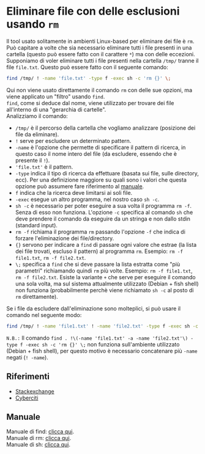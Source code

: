 # Eliminare file con delle esclusioni usando `rm`
Il tool usato solitamente in ambienti Linux-based per eliminare dei file è `rm`.  
Può capitare a volte che sia necessario eliminare tutti i file presenti in una cartella (questo può essere fatto con il carattere `*`) ma con delle eccezioni.  
Supponiamo di voler eliminare tutti i file presenti nella cartella `/tmp/` tranne il file `file.txt`. Questo può essere fatto con il seguente comando:
```bash
find /tmp/ ! -name 'file.txt' -type f -exec sh -c 'rm {}' \;
```
Qui non viene usato direttamente il comando `rm` con delle sue opzioni, ma viene applicato un "filtro" usando `find`.  
`find`, come si deduce dal nome, viene utilizzato per trovare dei file all'interno di una "gerarchia di cartelle".  
Analizziamo il comando:
- `/tmp/` è il percorso della cartella che vogliamo analizzare (posizione dei file da eliminare).  
- `!` serve per escludere un determinato pattern.  
- `-name` è l'opzione che permette di specificare il pattern di ricerca, in questo caso il nome intero del file (da escludere, essendo che è presente il `!`).  
- `'file.txt'` è il pattern.  
- `-type` indica il tipo di ricerca da effettuare (basata sui file, sulle directory, ecc). Per una definizione maggiore su quali sono i valori che questa opzione può assumere fare riferimento al [manuale](http://linux.die.net/man/1/find "Manuale di find").  
- `f` indica che la ricerca deve limitarsi ai soli file.  
- `-exec` esegue un altro programma, nel nostro caso `sh -c`.
- `sh -c` è necessario per poter eseguire a sua volta il programma `rm -f`. Senza di esso non funziona. L'opzione `-c` specifica al comando `sh` che deve prendere il comando da eseguire da un stringa e non dallo stdin (standard input).  
- `rm -f` richiama il programma `rm` passando l'opzione `-f` che indica di forzare l'eliminazione dei file/directory.  
- `{}` servono per indicare a `find` di passare ogni valore che estrae (la lista dei file trovati, escluso il pattern) al programma `rm`. Esempio: `rm -f file1.txt`, `rm -f file2.txt`.  
- `\;` specifica a `find` che si deve passare la lista estratta come "più parametri" richiamando quindi `rm` più volte. Esempio: `rm -f file1.txt`, `rm -f file2.txt`. Esiste la variante `+` che serve per eseguire il comando una sola volta, ma sul sistema attualmente utilizzato (Debian + fish shell) non funziona (probabilmente perchè viene richiamato `sh -c` al posto di `rm` direttamente).   

Se i file da escludere dall'eliminazione sono molteplici, si può usare il comando nel seguente modo:
```bash
find /tmp/ ! -name 'file1.txt' ! -name 'file2.txt' -type f -exec sh -c 'rm {}' \;
```
`N.B.:` Il comando `find . !\(-name 'file1.txt' -a -name 'file2.txt'\) -type f -exec sh -c 'rm {}' \;` non funziona sull'ambiente utilizzato (Debian + fish shell), per questo motivo è necessario concatenare più `-name` negati (`! -name`).

## Riferimenti
- [Stackexchange](http://unix.stackexchange.com/questions/153862/remove-all-files-directories-except-for-one-file)
- [Cyberciti](http://www.cyberciti.biz/faq/linux-bash-delete-all-files-in-directory-except-few/)

## Manuale
Manuale di find: [clicca qui](http://linux.die.net/man/1/find).  
Manuale di rm: [clicca qui](http://linux.die.net/man/1/rm).  
Manuale di sh: [clicca qui](http://linux.die.net/man/1/sh).  